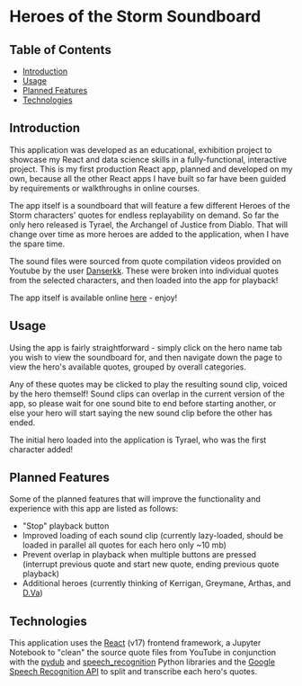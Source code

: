 # Heroes of the Storm Soundboard

## Table of Contents
- [Introduction](#introduction)
- [Usage](#usage)
- [Planned Features](#planned-features)
- [Technologies](#technologies)

## Introduction
This application was developed as an educational, exhibition project to showcase my React and data science skills in a fully-functional, interactive project.  This is my first production React app, planned and developed on my own, because all the other React apps I have built so far have been guided by requirements or walkthroughs in online courses.

The app itself is a soundboard that will feature a few different Heroes of the Storm characters' quotes for endless replayability on demand. So far the only hero released is Tyrael, the Archangel of Justice from Diablo. That will change over time as more heroes are added to the application, when I have the spare time.

The sound files were sourced from quote compilation videos provided on Youtube by the user [Danserkk](https://www.youtube.com/channel/UCOjo_LxIJ0aKSwt4pOttPvA). These were broken into individual quotes from the selected characters, and then loaded into the app for playback!

The app itself is available online [here](https://hots-soundboard.vercel.app) - enjoy!

## Usage

Using the app is fairly straightforward - simply click on the hero name tab you wish to view the soundboard for, and then navigate down the page to view the hero's available quotes, grouped by overall categories. 

Any of these quotes may be clicked to play the resulting sound clip, voiced by the hero themself! Sound clips can overlap in the current version of the app, so please wait for one sound bite to end before starting another, or else your hero will start saying the new sound clip before the other has ended.

The initial hero loaded into the application is Tyrael, who was the first character added!

## Planned Features

Some of the planned features that will improve the functionality and experience with this app are listed as follows:
- "Stop" playback button
- Improved loading of each sound clip (currently lazy-loaded, should be loaded in parallel all quotes for each hero only ~10 mb)
- Prevent overlap in playback when multiple buttons are pressed (interrupt previous quote and start new quote, ending previous quote playback)
- Additional heroes (currently thinking of Kerrigan, Greymane, Arthas, and [D.Va](#))

## Technologies

This application uses the [React](https://reactjs.org/) (v17) frontend framework, a Jupyter Notebook to "clean" the source quote files from YouTube in conjunction with the [pydub](https://github.com/jiaaro/pydub) and [speech_recognition](https://pypi.org/project/SpeechRecognition/) Python libraries and the [Google Speech Recognition API](https://cloud.google.com/speech-to-text) to split and transcribe each hero's quotes.